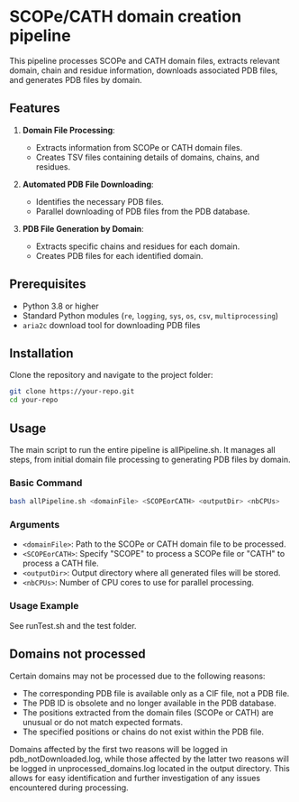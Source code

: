 # SCOPe/CATH domain creation pipeline

This pipeline processes SCOPe and CATH domain files, extracts relevant domain, chain and residue information, downloads associated PDB files, and generates PDB files by domain.

## Features

1. **Domain File Processing**:
   - Extracts information from SCOPe or CATH domain files.
   - Creates TSV files containing details of domains, chains, and residues.

2. **Automated PDB File Downloading**:
   - Identifies the necessary PDB files.
   - Parallel downloading of PDB files from the PDB database.

3. **PDB File Generation by Domain**:
   - Extracts specific chains and residues for each domain.
   - Creates PDB files for each identified domain.

## Prerequisites

- Python 3.8 or higher
- Standard Python modules (`re`, `logging`, `sys`, `os`, `csv`, `multiprocessing`)
- `aria2c` download tool for downloading PDB files

## Installation

Clone the repository and navigate to the project folder:

```bash
git clone https://your-repo.git
cd your-repo
```

## Usage

The main script to run the entire pipeline is allPipeline.sh. It manages all steps, from initial domain file processing to generating PDB files by domain.

### Basic Command

```bash
bash allPipeline.sh <domainFile> <SCOPEorCATH> <outputDir> <nbCPUs>
```

### Arguments

- `<domainFile>`: Path to the SCOPe or CATH domain file to be processed.
- `<SCOPEorCATH>`: Specify "SCOPE" to process a SCOPe file or "CATH" to process a CATH file.
- `<outputDir>`: Output directory where all generated files will be stored.
- `<nbCPUs>`: Number of CPU cores to use for parallel processing.

### Usage Example

See runTest.sh and the test folder.

## Domains not processed

Certain domains may not be processed due to the following reasons:

- The corresponding PDB file is available only as a CIF file, not a PDB file.
- The PDB ID is obsolete and no longer available in the PDB database.
- The positions extracted from the domain files (SCOPe or CATH) are unusual or do not match expected formats.
- The specified positions or chains do not exist within the PDB file.

Domains affected by the first two reasons will be logged in pdb_notDownloaded.log, while those affected by the latter two reasons will be logged in unprocessed_domains.log located in the output directory. This allows for easy identification and further investigation of any issues encountered during processing.
